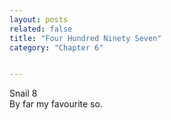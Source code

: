 ```yaml
---
layout: posts
related: false
title: "Four Hundred Ninety Seven"
category: "Chapter 6"


---
```

<style>
body {
text-align: justify}
</style>

Snail 8
<br>
By far my favourite so. 
